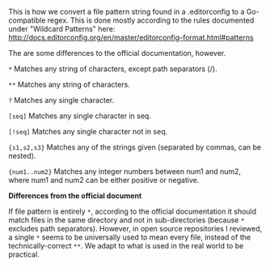 This is how we convert a file pattern string found in a .editorconfig to a Go-compatible regex. This
is done mostly according to the rules documented under "Wildcard Patterns" here:
http://docs.editorconfig.org/en/master/editorconfig-format.html#patterns

The are some differences to the official documentation, however.

`*` Matches any string of characters, except path separators (/).

`**` Matches any string of characters.

`?` Matches any single character.

`[seq]` Matches any single character in seq.

`[!seq]` Matches any single character not in seq.

`{s1,s2,s3}` Matches any of the strings given (separated by commas, can be nested).

`{num1..num2}` Matches any integer numbers between num1 and num2, where num1 and num2 can be either positive or negative.

**Differences from the official document**

If file pattern is entirely `*`, according to the official documentation it should match files in the
same directory and not in sub-directories (because `*` excludes path separators). However, in open
source repositories I reviewed, a single `*` seems to be universally used to mean every file,
instead of the technically-correct `**`. We adapt to what is used in the real world to be practical.
